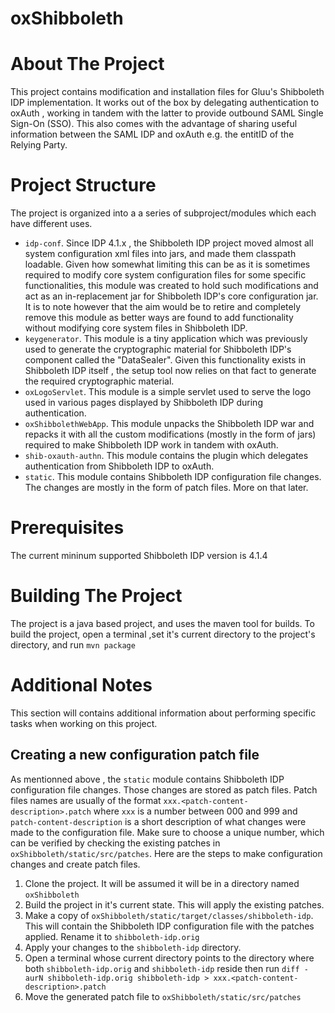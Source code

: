 # oxShibboleth

# About The Project 

  This project contains modification and installation files for Gluu's Shibboleth IDP 
implementation. It works out of the box by delegating authentication to oxAuth
, working in tandem with the latter to provide outbound SAML Single Sign-On (SSO). 
This also comes with the advantage of sharing  useful information between the 
SAML IDP and oxAuth e.g. the entitID of the Relying Party. 

# Project Structure 

The project is organized into a a series of subproject/modules which each have different 
uses. 

- `idp-conf`. Since IDP 4.1.x  , the Shibboleth IDP project moved almost all system 
   configuration xml files into jars, and made them classpath loadable. 
   Given how somewhat limiting this can be as it is sometimes required to modify core system 
   configuration files for some specific functionalities, this module was created to hold 
   such modifications and act as an in-replacement jar for Shibboleth IDP's core configuration jar. 
   It is to note however that the aim would be to retire and completely remove this module as 
   better ways are found to add functionality without modifying core system files in Shibboleth IDP.
- `keygenerator`. This module is a tiny application which was previously used to generate the 
   cryptographic material for Shibboleth IDP's component called the "DataSealer". 
   Given this functionality exists in Shibboleth IDP itself , the setup tool now relies on that
   fact to generate the required cryptographic material.
- `oxLogoServlet`. This module is a simple servlet used to serve the logo used in various pages 
   displayed by Shibboleth IDP during authentication.
- `oxShibbolethWebApp`. This module unpacks the Shibboleth IDP war and repacks it with all the custom 
   modifications (mostly in the form of jars) required to make Shibboleth IDP work in tandem with oxAuth.
- `shib-oxauth-authn`. This module contains the plugin which delegates authentication from Shibboleth IDP
   to oxAuth. 
- `static`. This module contains Shibboleth IDP configuration file changes. The changes are mostly in the 
   form of patch files. More on that later. 

# Prerequisites 

The current mininum supported Shibboleth IDP version is 4.1.4 

#  Building The Project

The project is a java based project, and uses the maven tool for builds. To build the project, open a terminal 
,set it's current directory to the project's directory, and run `mvn package`


# Additional Notes

This section will contains additional information about performing specific tasks when working on this project. 

## Creating a new configuration patch file 

  As mentionned above , the `static` module contains Shibboleth IDP configuration file changes. Those changes are stored 
as patch files. Patch files names are usually of the format `xxx.<patch-content-description>.patch` where `xxx` is a number
between 000 and 999 and `patch-content-description` is a short description of what changes were made to the configuration file.
Make sure to choose a unique number, which can be verified by checking the existing patches in `oxShibboleth/static/src/patches`.
Here are the steps to make configuration changes and create patch files. 

1. Clone the project. It will be assumed it will be in a directory named `oxShibboleth`
1. Build the project in it's current state. This will apply the existing patches. 
1. Make a copy of `oxShibboleth/static/target/classes/shibboleth-idp`. This will contain the Shibboleth IDP 
   configuration file with the patches applied. Rename it to `shibboleth-idp.orig` 
1. Apply your changes to the `shibboleth-idp` directory. 
1. Open a terminal whose current directory points to the directory where both `shibboleth-idp.orig` and `shibboleth-idp` reside 
   then run `diff -aurN shibboleth-idp.orig shibboleth-idp > xxx.<patch-content-description>.patch`
1. Move the generated patch file to `oxShibboleth/static/src/patches`